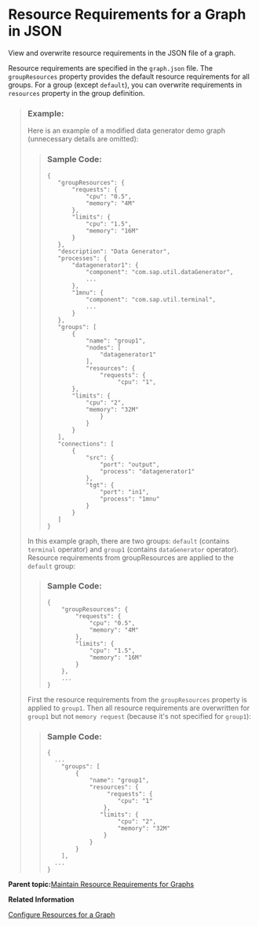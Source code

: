 <!-- loio7438e4344c98464dad257c8275e55586 -->

# Resource Requirements for a Graph in JSON

View and overwrite resource requirements in the JSON file of a graph.

Resource requirements are specified in the `graph.json` file. The `groupResources` property provides the default resource requirements for all groups. For a group \(except `default`\), you can overwrite requirements in `resources` property in the group definition.

> ### Example:  
> Here is an example of a modified data generator demo graph \(unnecessary details are omitted\):
> 
> > ### Sample Code:  
> > ```
> > {
> >    "groupResources": {
> >        "requests": {
> >            "cpu": "0.5",
> >            "memory": "4M"
> >        },
> >        "limits": {
> >            "cpu": "1.5",
> >            "memory": "16M"
> >        }
> >    },
> >    "description": "Data Generator",
> >    "processes": {
> >        "datagenerator1": {
> >            "component": "com.sap.util.dataGenerator",
> >            ...
> >        },
> >        "1mnu": {
> >            "component": "com.sap.util.terminal",
> >            ...
> >        }
> >    },
> >    "groups": [
> >        {
> >            "name": "group1",
> >            "nodes": [
> >                "datagenerator1"
> >            ],
> >            "resources": {
> >                "requests": {
> >                     "cpu": "1",    
> >        },
> >        "limits": {
> >            "cpu": "2",
> >            "memory": "32M"
> >                }
> >            }
> >        }
> >    ],
> >    "connections": [
> >        {
> >            "src": {
> >                "port": "output",
> >                "process": "datagenerator1"
> >            },
> >            "tgt": {
> >                "port": "in1",
> >                "process": "1mnu"
> >            }
> >        }
> >    ]
> > }
> > ```
> 
> In this example graph, there are two groups: `default` \(contains `terminal` operator\) and `group1` \(contains `dataGenerator` operator\). Resource requirements from groupResources are applied to the `default` group:
> 
> > ### Sample Code:  
> > ```
> > {
> >     "groupResources": {
> >         "requests": {
> >             "cpu": "0.5",
> >             "memory": "4M"
> >         },
> >         "limits": {
> >             "cpu": "1.5",
> >             "memory": "16M"
> >         }
> >     },
> >     ...
> > }
> > ```
> 
> First the resource requirements from the `groupResources` property is applied to `group1`. Then all resource requirements are overwritten for `group1` but not `memory request` \(because it's not specified for `group1`\):
> 
> > ### Sample Code:  
> > ```
> > {
> >   ...
> >     "groups": [
> >         {
> >             "name": "group1",
> >             "resources": {
> >                  "requests": {
> >                     "cpu": "1"
> >                 },
> >                "limits": {
> >                     "cpu": "2",
> >                     "memory": "32M"
> >                 }
> >             }
> >         }
> >     ],
> >   ...
> > }
> > ```

**Parent topic:**[Maintain Resource Requirements for Graphs](maintain-resource-requirements-for-graphs-44ad625.md "Specify compute resource requirements, such as CPU and memory limits, for graph groups in SAP Data Intelligence Modeler.")

**Related Information**  


[Configure Resources for a Graph](configure-resources-for-a-graph-b0a5a31.md "You can add and specify resource configuration for a graph or the groups within the graph.")

